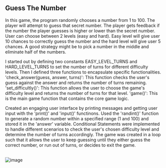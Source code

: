 <h2>Guess The Number</h2>


In this game, the program randomly chooses a number from 1 to 100. The player will attempt to guess that secret number. The player gets feedback if the number the player guesses is higher or lower than the secret number. User can choose between 2 levels (easy and hard). Easy level will give user 10 chances to correctly guess the number and the hard level will give user 5 chances. A good strategy might be to pick a number in the middle and eliminate half of the numbers. 

I started out by defining two constants EASY_LEVEL_TURNS and HARD_LEVEL_TURNS to set the number of turns for different difficulty levels. Then I defined three functions to encapsulate specific functionalities. 'check_answer(guess, answer, turns)': This function checks the user's guess against the answer and returns the number of turns remaining. 'set_difficultly()': This function allows the user to choose the game's difficulty level and returns the number of turns for that level. 'game()': This is the main game function that contains the core game logic. 

Created an engaging user interface by printing messages and getting user input with the 'print()' and 'input()' functinons. Used the 'randint()' function to generate a random number within a specified range (1 and 100) and stored it in the 'answer' variable. Conditional Statements were implemented to handle different scenarios to check the user's chosen difficulty level and determine the number of turns accordingly. The game was created in a loop such that it allows the user to keep guessing until they either guess the correct number, or run out of turns, or decides to exit the game. 

<br/>

<img src="https://i.imgur.com/2pVoWp4.png" alt="image"/>
